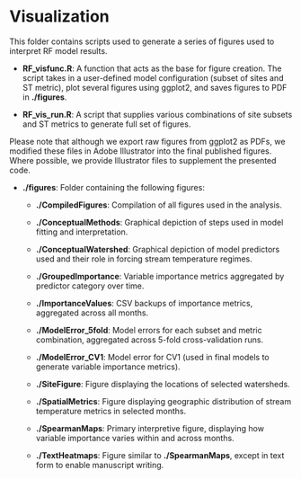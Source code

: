 # Visualization

This folder contains scripts used to generate a series of figures used to interpret RF model results.

-   **RF_visfunc.R**: A function that acts as the base for figure creation. The script takes in a user-defined model configuration (subset of sites and ST metric), plot several figures using ggplot2, and saves figures to PDF in **./figures**.

-   **RF_vis_run.R**: A script that supplies various combinations of site subsets and ST metrics to generate full set of figures.

Please note that although we export raw figures from ggplot2 as PDFs, we modified these files in Adobe Illustrator into the final published figures. Where possible, we provide Illustrator files to supplement the presented code.

-   **./figures**: Folder containing the following figures:

    -    **./CompiledFigures**: Compilation of all figures used in the analysis.

    -   **./ConceptualMethods**: Graphical depiction of steps used in model fitting and interpretation.

    -   **./ConceptualWatershed**: Graphical depiction of model predictors used and their role in forcing stream temperature regimes.

    -   **./GroupedImportance**: Variable importance metrics aggregated by predictor category over time.

    -   **./ImportanceValues**: CSV backups of importance metrics, aggregated across all months.

    -   **./ModelError_5fold**: Model errors for each subset and metric combination, aggregated across 5-fold cross-validation runs.

    -   **./ModelError_CV1**: Model error for CV1 (used in final models to generate variable importance metrics).

    -   **./SiteFigure**: Figure displaying the locations of selected watersheds.

    -   **./SpatialMetrics**: Figure displaying geographic distribution of stream temperature metrics in selected months.

    -   **./SpearmanMaps**: Primary interpretive figure, displaying how variable importance varies within and across months.

    -   **./TextHeatmaps**: Figure similar to **./SpearmanMaps**, except in text form to enable manuscript writing.
